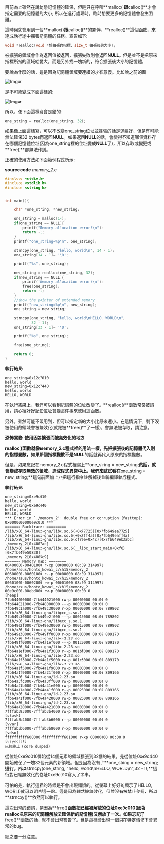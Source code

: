 目前為止雖然在說動態記憶體的確保，但是只在呼叫**malloc()**跟**calloc()**才會指定需要的記憶體的大小; 所以在進行處理時，臨時想要更多的記憶體會發生困難。

這時候就會用到一個**malloc()**跟**calloc()**的夥伴，**realloc()**這個函數，來達成執行途中擴張記憶體的任務。宣告如下:

```cpp
void *realloc(void *想擴張的指標，size_t 擴張後的大小);
```
被擴張的領域會作為返回值被返回，擴張失敗則會返回**NULL**。但是並不是把原來指標所指的區域給變大，而是另外找一塊新的，符合擴張後大小的記憶體。

要說為什麼的話，這是因為記憶體領域要連續的才有意義。比如說之前的圖

![Imgur](http://i.imgur.com/iXTqFDu.png)

是不可能變成下面這樣的:

![Imgur](http://i.imgur.com/5L6yP9b.png)

所以，像下面這樣寫會是錯的:

```cpp
one_string = realloc(one_string, 32);
```
如果像上面這樣寫，可以不改變one_string位址並擴張的話是運氣好，但是有可能無法確保32 bytes而返回**NULL**。如果返回**NULL**的話，會變得不知道哪個資料存在哪個記憶體位址(因為one_string裡的位址變成**NULL**了)，所以存取或變更或**free()**都無法作到。

正確的使用方法如下面範例程式所示:

**source code**
*memory_2.c*
```cpp
#include <stdio.h>
#include <stdlib.h>
#include <string.h>


int main(){

	char *one_string, *new_string;

	one_string = malloc(14);
	if(one_string == NULL){
		printf("Memory allocation error!\n");
		return -1;
	}
	printf("one_string=%p\n", one_string);
	
	strncpy(one_string, "hello, world\n", 14 - 1);
	one_string[14 - 1]= '\0';

	printf("%s", one_string);

	new_string = realloc(one_string, 32);
	if(new_string == NULL){
		printf("Memory allocation error!\n");
		free(one_string);
		return -1;
	}
	//show the pointer of extended memory
	printf("new_string=%p\n", new_string);
	one_string = new_string;

	strncpy(one_string, "hello, world\nHELLO, WORLD\n",
			32 - 1);
	one_string[32 - 1]= '\0';
		
	printf("%s", one_string);

	free(one_string);

	return 0;
}

```
**執行結果:**
```
one_string=0x12c7010
hello, world
new_string=0x12c7440
hello, world
HELLO, WORLD
```
在執行結果上，我們可以看到記憶體的位址改變了。**realloc()**函數常常被誤用，請心裡好好記住位址會變這件事來使用這函數。

另外，雖然可能不常用到，但可以指定新的大小比原來還小。在這情況下，剩下沒被使用的領域會被無效化(就跟被**free()**了一樣)，會無法被存取，請注意。

**恐怖實驗: 使用因為擴張而被無效化的地方**

**realloc()**函數就像memory_2.c程式裡的用法一樣，先把擴張後的記憶體代入別的指標變數，如果那個指標變數不是**NULL**的話就再代入原來的指標變數。

但是，如果忘記在memory_2.c程式裡寫上**one_string = new_string;**的話，就會變成存取無效的領域，造成程式異常中止。我們來試試看在**one_string = new_string;**這句前面加上`//`把這行指令註解掉後重新編譯執行程式。

**執行結果:**
```
one_string=0xe9c010
hello, world
new_string=0xe9c440
hello, world
HELLO, WORLD
*** Error in `./memory_2': double free or corruption (fasttop): 0x0000000000e9c010 ***
======= Backtrace: =========
/lib/x86_64-linux-gnu/libc.so.6(+0x77725)[0x7fb649ea7725]
/lib/x86_64-linux-gnu/libc.so.6(+0x7ff4a)[0x7fb649eaff4a]
/lib/x86_64-linux-gnu/libc.so.6(cfree+0x4c)[0x7fb649eb3abc]
./memory_2[0x4007ac]
/lib/x86_64-linux-gnu/libc.so.6(__libc_start_main+0xf0)[0x7fb649e50830]
./memory_2[0x4005c9]
======= Memory map: ========
00400000-00401000 r-xp 00000000 08:09 3149971                            /home/asus/honto_kowai_c/ch15/memory_2
00600000-00601000 r--p 00000000 08:09 3149971                            /home/asus/honto_kowai_c/ch15/memory_2
00601000-00602000 rw-p 00001000 08:09 3149971                            /home/asus/honto_kowai_c/ch15/memory_2
00e9c000-00ebd000 rw-p 00000000 00:00 0                                  [heap]
7fb644000000-7fb644021000 rw-p 00000000 00:00 0 
7fb644021000-7fb648000000 ---p 00000000 00:00 0 
7fb649c1a000-7fb649c30000 r-xp 00000000 08:06 789802                     /lib/x86_64-linux-gnu/libgcc_s.so.1
7fb649c30000-7fb649e2f000 ---p 00016000 08:06 789802                     /lib/x86_64-linux-gnu/libgcc_s.so.1
7fb649e2f000-7fb649e30000 rw-p 00015000 08:06 789802                     /lib/x86_64-linux-gnu/libgcc_s.so.1
7fb649e30000-7fb649ff0000 r-xp 00000000 08:06 809170                     /lib/x86_64-linux-gnu/libc-2.23.so
7fb649ff0000-7fb64a1ef000 ---p 001c0000 08:06 809170                     /lib/x86_64-linux-gnu/libc-2.23.so
7fb64a1ef000-7fb64a1f3000 r--p 001bf000 08:06 809170                     /lib/x86_64-linux-gnu/libc-2.23.so
7fb64a1f3000-7fb64a1f5000 rw-p 001c3000 08:06 809170                     /lib/x86_64-linux-gnu/libc-2.23.so
7fb64a1f5000-7fb64a1f9000 rw-p 00000000 00:00 0 
7fb64a1f9000-7fb64a21f000 r-xp 00000000 08:06 809166                     /lib/x86_64-linux-gnu/ld-2.23.so
7fb64a3fc000-7fb64a3ff000 rw-p 00000000 00:00 0 
7fb64a41b000-7fb64a41e000 rw-p 00000000 00:00 0 
7fb64a41e000-7fb64a41f000 r--p 00025000 08:06 809166                     /lib/x86_64-linux-gnu/ld-2.23.so
7fb64a41f000-7fb64a420000 rw-p 00026000 08:06 809166                     /lib/x86_64-linux-gnu/ld-2.23.so
7fb64a420000-7fb64a421000 rw-p 00000000 00:00 0 
7fffab393000-7fffab3b4000 rw-p 00000000 00:00 0                          [stack]
7fffab3b4000-7fffab3b6000 r--p 00000000 00:00 0                          [vvar]
7fffab3b6000-7fffab3b8000 r-xp 00000000 00:00 0                          [vdso]
ffffffffff600000-ffffffffff601000 r-xp 00000000 00:00 0                  [vsyscall]
已經終止 (core dumped)
```
從位址0xe9c010開始從14個元素的領域擴張到32個的結果，是從位址0xe9c440開始確保了一塊32個元素的新領域。但是因為沒有了**one_string = new_string;**這行，所以**strncpy(one_string, "hello, world\nHELLO, WORLD\n",32 - 1);**這行對已經無效化的位址0xe9c010寫入了字串。

可怕的是，執行這裡的時候是不會出現錯誤的。從螢幕上好好的顯示了HELLO, WORLD就可以明白這一點。這是因為雖然被無效化，但並沒有被禁止使用，所以**strncpy()**依然可以執行。

這次出現的錯誤，是因為**free()**函數把已經被解放的位址0xe9c010(因為realloc把原來的記憶體解放去確保新的記憶體)又解放了一次。如果忘記了**free()**函數的話，就不會出現警告了。但是這樣會出現一個只在特定情況下會異常的bug。

總之要十分注意。